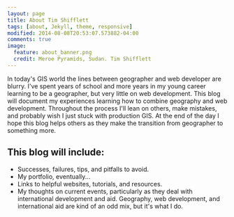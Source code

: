 ```yaml
---
layout: page
title: About Tim Shifflett
tags: [about, Jekyll, theme, responsive]
modified: 2014-08-08T20:53:07.573882-04:00
comments: true
image:
  feature: about_banner.png
  credit: Meroe Pyramids, Sudan. Tim Shifflett
---
```


In today's GIS world the lines between geographer and web developer are blurry. I've spent years of school and more years in my young career learning to be a geographer, but very little on web development. This blog will document my experiences learning how to combine geography and web development. Throughout the process I'll lean on others, make mistakes, and probably wish I just stuck with production GIS. At the end of the day I hope this blog helps others as they make the transition from geographer to something more. 

## This blog will include:

* Successes, failures, tips, and pitfalls to avoid.
* My portfolio, eventually...
* Links to helpful websites, tutorials, and resources.
* My thoughts on current events, particularly as they deal with international development and aid. Geography, web development, and international aid are kind of an odd mix, but it's what I do. 

